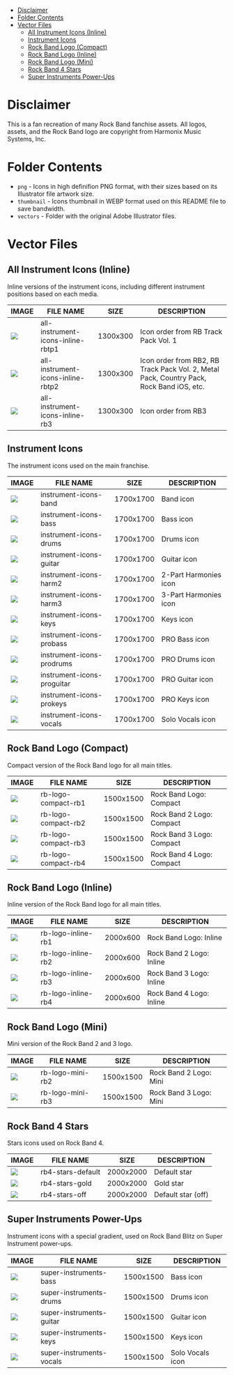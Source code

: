 - [Disclaimer](#disclaimer)
- [Folder Contents](#folder-contents)
- [Vector Files](#vector-files)
  - [All Instrument Icons (Inline)](#all-instrument-icons-inline)
  - [Instrument Icons](#instrument-icons)
  - [Rock Band Logo (Compact)](#rock-band-logo-compact)
  - [Rock Band Logo (Inline)](#rock-band-logo-inline)
  - [Rock Band Logo (Mini)](#rock-band-logo-mini)
  - [Rock Band 4 Stars](#rock-band-4-stars)
  - [Super Instruments Power-Ups](#super-instruments-power-ups)

# Disclaimer

This is a fan recreation of many Rock Band fanchise assets. All logos, assets, and the Rock Band logo are copyright from Harmonix Music Systems, Inc.

# Folder Contents

- `png` - Icons in high definifion PNG format, with their sizes based on its Illustrator file artwork size.
- `thumbnail` - Icons thumbnail in WEBP format used on this README file to save bandwidth.
- `vectors` - Folder with the original Adobe Illustrator files.

# Vector Files

## All Instrument Icons (Inline)

Inline versions of the instrument icons, including different instrument positions based on each media.

| IMAGE                                                          | FILE NAME                         | SIZE     | DESCRIPTION                                                                              |
|----------------------------------------------------------------|-----------------------------------|----------|------------------------------------------------------------------------------------------|
| <img src="thumbnail/all-instrument-icons-inline-rbtp1.webp" /> | all-instrument-icons-inline-rbtp1 | 1300x300 | Icon order from RB Track Pack Vol. 1                                                     |
| <img src="thumbnail/all-instrument-icons-inline-rbtp2.webp" /> | all-instrument-icons-inline-rbtp2 | 1300x300 | Icon order from RB2, RB Track Pack Vol. 2, Metal Pack, Country Pack, Rock Band iOS, etc. |
| <img src="thumbnail/all-instrument-icons-inline-rb3.webp" />   | all-instrument-icons-inline-rb3   | 1300x300 | Icon order from RB3                                                                      |

## Instrument Icons

The instrument icons used on the main franchise.

| IMAGE                                                   | FILE NAME                  | SIZE      | DESCRIPTION           |
|---------------------------------------------------------|----------------------------|-----------|-----------------------|
| <img src="thumbnail/instrument-icons-band.webp" />      | instrument-icons-band      | 1700x1700 | Band icon             |
| <img src="thumbnail/instrument-icons-bass.webp" />      | instrument-icons-bass      | 1700x1700 | Bass icon             |
| <img src="thumbnail/instrument-icons-drums.webp" />     | instrument-icons-drums     | 1700x1700 | Drums icon            |
| <img src="thumbnail/instrument-icons-guitar.webp" />    | instrument-icons-guitar    | 1700x1700 | Guitar icon           |
| <img src="thumbnail/instrument-icons-harm2.webp" />     | instrument-icons-harm2     | 1700x1700 | 2-Part Harmonies icon |
| <img src="thumbnail/instrument-icons-harm3.webp" />     | instrument-icons-harm3     | 1700x1700 | 3-Part Harmonies icon |
| <img src="thumbnail/instrument-icons-keys.webp" />      | instrument-icons-keys      | 1700x1700 | Keys icon             |
| <img src="thumbnail/instrument-icons-probass.webp" />   | instrument-icons-probass   | 1700x1700 | PRO Bass icon         |
| <img src="thumbnail/instrument-icons-prodrums.webp" />  | instrument-icons-prodrums  | 1700x1700 | PRO Drums icon        |
| <img src="thumbnail/instrument-icons-proguitar.webp" /> | instrument-icons-proguitar | 1700x1700 | PRO Guitar icon       |
| <img src="thumbnail/instrument-icons-prokeys.webp" />   | instrument-icons-prokeys   | 1700x1700 | PRO Keys icon         |
| <img src="thumbnail/instrument-icons-vocals.webp" />    | instrument-icons-vocals    | 1700x1700 | Solo Vocals icon      |

## Rock Band Logo (Compact)

Compact version of the Rock Band logo for all main titles.

| IMAGE                                            | FILE NAME           | SIZE      | DESCRIPTION |
|--------------------------------------------------|---------------------|-----------|-------------|
| <img src="thumbnail/rb-logo-compact-rb1.webp" /> | rb-logo-compact-rb1 | 1500x1500 | Rock Band Logo: Compact   |
| <img src="thumbnail/rb-logo-compact-rb2.webp" /> | rb-logo-compact-rb2 | 1500x1500 | Rock Band 2 Logo: Compact |
| <img src="thumbnail/rb-logo-compact-rb3.webp" /> | rb-logo-compact-rb3 | 1500x1500 | Rock Band 3 Logo: Compact |
| <img src="thumbnail/rb-logo-compact-rb4.webp" /> | rb-logo-compact-rb4 | 1500x1500 | Rock Band 4 Logo: Compact |

## Rock Band Logo (Inline)

Inline version of the Rock Band logo for all main titles.

| IMAGE                                           | FILE NAME          | SIZE     | DESCRIPTION              |
|-------------------------------------------------|--------------------|----------|--------------------------|
| <img src="thumbnail/rb-logo-inline-rb1.webp" /> | rb-logo-inline-rb1 | 2000x600 | Rock Band Logo: Inline   |
| <img src="thumbnail/rb-logo-inline-rb2.webp" /> | rb-logo-inline-rb2 | 2000x600 | Rock Band 2 Logo: Inline |
| <img src="thumbnail/rb-logo-inline-rb3.webp" /> | rb-logo-inline-rb3 | 2000x600 | Rock Band 3 Logo: Inline |
| <img src="thumbnail/rb-logo-inline-rb4.webp" /> | rb-logo-inline-rb4 | 2000x600 | Rock Band 4 Logo: Inline |

## Rock Band Logo (Mini)

Mini version of the Rock Band 2 and 3 logo.

| IMAGE                                         | FILE NAME        | SIZE      | DESCRIPTION            |
|-----------------------------------------------|------------------|-----------|------------------------|
| <img src="thumbnail/rb-logo-mini-rb2.webp" /> | rb-logo-mini-rb2 | 1500x1500 | Rock Band 2 Logo: Mini |
| <img src="thumbnail/rb-logo-mini-rb3.webp" /> | rb-logo-mini-rb3 | 1500x1500 | Rock Band 3 Logo: Mini |

## Rock Band 4 Stars

Stars icons used on Rock Band 4.

| IMAGE                                          | FILE NAME         | SIZE      | DESCRIPTION        |
|------------------------------------------------|-------------------|-----------|--------------------|
| <img src="thumbnail/rb4-stars-default.webp" /> | rb4-stars-default | 2000x2000 | Default star       |
| <img src="thumbnail/rb4-stars-gold.webp" />    | rb4-stars-gold    | 2000x2000 | Gold star          |
| <img src="thumbnail/rb4-stars-off.webp" />     | rb4-stars-off     | 2000x2000 | Default star (off) |

## Super Instruments Power-Ups

Instrument icons with a special gradient, used on Rock Band Blitz on Super Instrument power-ups.

| IMAGE                                                 | FILE NAME                | SIZE      | DESCRIPTION      |
|-------------------------------------------------------|--------------------------|-----------|------------------|
| <img src="thumbnail/super-instruments-bass.webp" />   | super-instruments-bass   | 1500x1500 | Bass icon        |
| <img src="thumbnail/super-instruments-drums.webp" />  | super-instruments-drums  | 1500x1500 | Drums icon       |
| <img src="thumbnail/super-instruments-guitar.webp" /> | super-instruments-guitar | 1500x1500 | Guitar icon      |
| <img src="thumbnail/super-instruments-keys.webp" />   | super-instruments-keys   | 1500x1500 | Keys icon        |
| <img src="thumbnail/super-instruments-vocals.webp" /> | super-instruments-vocals | 1500x1500 | Solo Vocals icon |